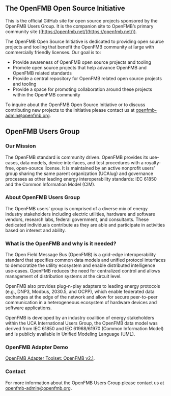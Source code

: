 ## The OpenFMB Open Source Initiative

This is the official GitHub site for open source projects sponsored by the OpenFMB Users Group. It is the companion site to OpenFMB’s primary community site ([https://openfmb.net/](https://openfmb.net/)).

The OpenFMB Open Source Initiative is dedicated to providing open source projects and tooling that benefit the OpenFMB community at large with commercially friendly licenses. Our goal is to:

- Provide awareness of OpenFMB open source projects and tooling
- Promote open source projects that help advance OpenFMB and OpenFMB related standards
- Provide a central repository for OpenFMB related open source projects and tooling
- Provide a space for promoting collaboration around these projects within the OpenFMB community

To inquire about the OpenFMB Open Source Initiative or to discuss contributing new projects to the initiative please contact us at [openfmb-admin@openfmb.org](mailto:openfmb-admin@openfmb.org).

## OpenFMB Users Group

### Our Mission

The OpenFMB standard is community driven. OpenFMB provides its use-cases, data models, device interfaces, and test procedures with a royalty-free, open-source license. It is maintained by an active nonprofit users’ group sharing the same parent organization (UCAIug) and governance processes as other leading energy interoperability standards: IEC 61850 and the Common Information Model (CIM). 

### About OpenFMB Users Group

The OpenFMB users’ group is comprised of a diverse mix of energy industry stakeholders including electric utilities, hardware and software vendors, research labs, federal government, and consultants.  These dedicated individuals contribute as they are able and participate in activities based on interest and ability. 

### What is the OpenFMB and why is it needed?​

The Open Field Message Bus (OpenFMB) is a grid-edge interoperability standard that specifies common data models and unified protocol interfaces to democratize the utility ecosystem and enable distributed intelligence use-cases. OpenFMB reduces the need for centralized control and allows management of distribution systems at the circuit level. 

OpenFMB also provides plug-n-play adapters to leading energy protocols (e.g., DNP3, Modbus, 2030.5, and OCPP), which enable federated data exchanges at the edge of the network and allow for secure peer-to-peer communication in a heterogeneous ecosystem of hardware devices and software applications.

OpenFMB is developed by an industry coalition of energy stakeholders within the UCA International Users Group, the OpenFMB data model was derived from IEC 61850 and IEC 61968/61970 (Common Information Model) and is publicly available in Unified Modeling Language (UML).

### OpenFMB Adapter Demo
[OpenFMB Adapter Toolset: OpenFMB v2.1](https://openfmb.openenergysolutions.com/).

### Contact

For more information about the OpenFMB Users Group please contact us at [openfmb-admin@openfmb.org](mailto:openfmb-admin@openfmb.org).
